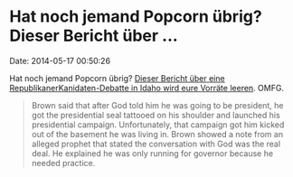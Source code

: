 Hat noch jemand Popcorn übrig? Dieser Bericht über \...
=======================================================

Date: 2014-05-17 00:50:26

Hat noch jemand Popcorn übrig? [Dieser Bericht über eine
RepublikanerKanidaten-Debatte in Idaho wird eure Vorräte
leeren](http://www.rawstory.com/rs/2014/05/15/this-gop-primary-debate-for-idaho-governor-is-so-bonkers-we-dont-know-where-to-start/).
OMFG.

> Brown said that after God told him he was going to be president, he
> got the presidential seal tattooed on his shoulder and launched his
> presidential campaign. Unfortunately, that campaign got him kicked out
> of the basement he was living in. Brown showed a note from an alleged
> prophet that stated the conversation with God was the real deal. He
> explained he was only running for governor because he needed practice.
